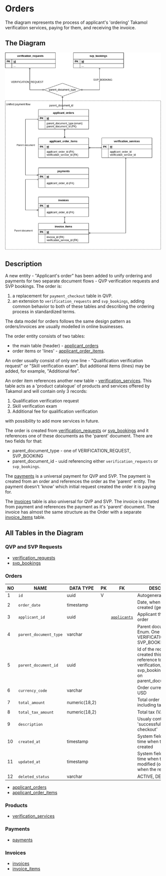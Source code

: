 Orders
========================

The diagram represents the process of applicant's 'ordering' Takamol verification services,
paying for them, and receiving the invoice.


The Diagram
------------

![orders diagram](img/orders.png)


Description
-------------

A new entity - "Applicant's order" has been added
to unify ordering and payments for two separate document flows - QVP verification requests and SVP bookings.
The order is:

1. a replacement for `payment_checkout` table in QVP.
2. an extension to `verification_requests` and `svp_bookings`, adding
   common behavior to both of these tables and describing the ordering process in standardized terms.

The data model for orders follows the same design pattern as orders/invoices are usually modelled in
online businesses.

The order entity consists of two tables:

- the main table (header) - [applicant_orders](../tables/applicant_orders.md)
- order items or 'lines' - [applicant_order_items](../tables/applicant_order_items.md).

An order usually consist of only one line - "Qualification verification request" or
"Skill verification exam". But additional items (lines) may be added, for example, "Additional fee".

An order item references another new table - [verification_services](../tables/verification_services.md).
This table acts as a 'product catalogue' of products and services offered by Takamol and will contain only 3 records:

1. Qualification verification request
2. Skill verification exam
3. Additional fee for qualification verification

with possibility to add more services in future.

The order is created from [verification_requests](../tables/verification_requests.md)
or [svp_bookings](../tables/svp_bookings.md) and it references one of these
documents as the 'parent' document. There are two fields for that:

- parent_document_type - one of VERIFICATION_REQUEST, SVP_BOOKING
- parent_document_id - uuid referencing either `verification_requests` or `svp_bookings`.

The [payments](../tables/payments.md) is a universal payment for QVP and SVP.
The payment is created from an order and references the order as the 'parent' entity.
The payment doesn't 'know' which initial request created the order it is paying for.

The [invoices](../tables/invoices.md) table is also universal for QVP and SVP. The invoice is created from payment
and references the payment as it's 'parent' document.
The invoice has almost the same structure as the Order with a separate [invoice_items](../tables/invoice_items.md) table.



All Tables in the Diagram
---------------------------

### QVP and SVP Requests ###

- [verification_requests](../tables/verification_requests.md)  
- [svp_bookings](../tables/svp_bookings.md)  


### Orders ###


NO | NAME | DATA TYPE | PK | FK | DESCRIPTION            
---|------|-----------|----|----|-------------
1|`id` | uuid | V |  | Autogenerated
2|`order_date` | timestamp |  |  | Date, when the order was created (generated)
3|`applicant_id` | uuid |  | [`applicants`](../tables/applicants.md) | Applicant that created the order
4|`parent_document_type` | varchar |  |  | Parent document type. Enum. One of: VERIFICATION_REQUEST, SVP_BOOKING
5|`parent_document_id` | uuid |  |  | Id of the request that created this order. A reference to: verification_requests or svp_bookings, depending on parent_document_type
6|`currency_code` | varchar |  |  | Order currency. Default USD
7|`total_amount` | numeric(18,2) |  |  | Total order amount including tax
8|`total_tax_amount` | numeric(18,2) |  |  | Total tax (VAT) amount
9|`description` |  |  |  | Usualy contains a string 'successfully created checkout'
10|`created_at` | timestamp |  |  | System field - date and time when the record was created
11|`updated_at` | timestamp |  |  | System field - date and time when the record was modified (or created when the record is new)
12|`deleted_status` | varchar |  |  | ACTIVE, DELETED

- [applicant_orders](../tables/applicant_orders.md)  
- [applicant_order_items](../tables/applicant_order_items.md)  

### Products ###

- [verification_services](../tables/verification_services.md)  

### Payments ###

- [payments](../tables/payments.md)  

### Invoices ###

- [invoices](../tables/invoices.md)  
- [invoice_items](../tables/invoice_items.md)  
